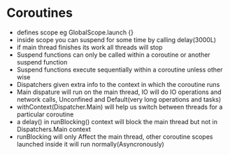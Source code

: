 # Coroutines
- defines scope eg GlobalScope.launch {}
- inside scope you can suspend for some time by calling delay(3000L)
- if main thread finishes its work all threads will stop
- Suspend functions can only be called within a coroutine or another suspend function
- Suspend functions execute sequentially within a coroutine unless other wise
- Dispatchers given extra info to the context in which the coroutine runs
- Main dispature will run on the main thread, IO will do IO operations and network calls, Unconfined and Default(very long operations and tasks)
- withContext(Dispatcher.Main) will help us switch between threads for a particular coroutine
- a delay() in runBlocking() context will block the main thread but not in Dispatchers.Main context
- runBlocking will only Affect the main thread, other coroutine scopes launched inside it will run normally(Asyncronously) 
